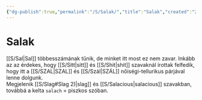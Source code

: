 ```yaml
---
{"dg-publish":true,"permalink":"/S/Salak/","title":"Salak","created":"2023-10-16T02:18","updated":"2025-07-03T01:16"}
---
```



# Salak

[[S/Sal\|Sal]] többesszámának tűnik, de minket itt most ez nem zavar. Inkább az az érdekes, hogy [[S/Sitt\|sitt]] és [[S/Shit\|shit]] szavaknál írottak felfedik, hogy itt a [[S/SZAL\|SZAL]] és [[S/Szál\|SZÁL]] nőiségi-tellurikus párjával lenne dolgunk.  
Megjelenik [[S/Slag#Slag 2)\|slag]] és [[S/Salacious\|salacious]] szavakban, továbbá a kelta `salach` = piszkos szóban.  